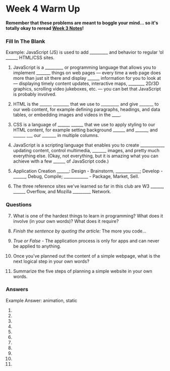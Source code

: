 # Week 4 Warm Up

**Remember that these problems are meant to boggle your mind... so it's totally okay to reread [Week 3 Notes](https://ra-coding-club.github.io/week-3/)!**

### Fill In The Blank

Example: JavaScript (JS) is used to add _________ and behavior to regular ‘ol ______ HTML/CSS sites.

1. JavaScript is a _________ or programming language that allows you to implement _______ things on web pages — every time a web page does more than just sit there and display ______ information for you to look at — displaying timely content updates, interactive maps, ________ 2D/3D graphics, scrolling video jukeboxes, etc. — you can bet that JavaScript is probably involved. 

2. HTML is the ______ ________ that we use to _________ and give _______ to our web content, for example defining paragraphs, headings, and data tables, or embedding images and videos in the ____.

3. CSS is a language of ______ ______ that we use to apply styling to our HTML content, for example setting background ______ and ______, and ______ ___ our _______ in multiple columns.

4. JavaScript is a scripting language that enables you to create ____________ updating content, control multimedia, _______ images, and pretty much everything else. (Okay, not everything, but it is amazing what you can achieve with a few ______ of JavaScript code.)

5. Application Creation ______: Design - Brainstorm, ____________; Develop - ______, Debug, Compile; ____________ - Package, Market, Sell.

6. The three reference sites we've learned so far in this club are W3 ______, ______ Overflow, and Mozilla _________ Network.

### Questions

7. What is one of the hardest things to learn in programming? What does it involve (in your own words)? What does it require?

8. *Finish the sentence by quoting the article:* The more you code... 

9. *True or False* - The application process is only for apps and can never be applied to anything.

10. Once you’ve planned out the content of a simple webpage, what is the next logical step in your own words?

11. Summarize the five steps of planning a simple website in your own words.

### Answers

Example Answer: animation, static

1. 

2. 

3. 

4. 

5. 

6. 

7. 

8. 

9. 

10. 

11.
